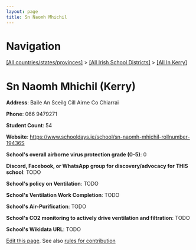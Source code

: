 ```yaml
---
layout: page
title: Sn Naomh Mhichil
---
```

# Navigation

[[All countries/states/provinces]](../../..) > [[All Irish School Districts]](../..) > [[All In Kerry]](..)

# Sn Naomh Mhichil (Kerry)

**Address**: Baile An Sceilg Cill Airne Co Chiarrai

**Phone**: 066 9479271

**Student Count**: 54

**Website**: <https://www.schooldays.ie/school/sn-naomh-mhichil-rollnumber-19436S>

**School's overall airborne virus protection grade (0-5)**: 0

**Discord, Facebook, or WhatsApp group for discovery/advocacy for THIS school**: TODO

**School's policy on Ventilation**: TODO

**School's Ventilation Work Completion**: TODO

**School's Air-Purification**: TODO

**School's CO2 monitoring to actively drive ventilation and filtration**: TODO

**School's Wikidata URL**: TODO


[Edit this page](https://github.com/ventilate-schools/Ireland/edit/main/./Kerry/Sn_Naomh_Mhichil.md). See also [rules for contribution](../../../contribution-rules/)